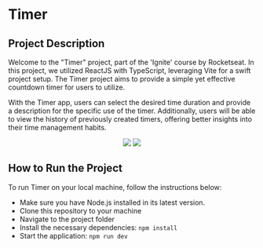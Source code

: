 # Timer

<h2>Project Description</h2>

Welcome to the "Timer" project, part of the 'Ignite' course by Rocketseat. In this project, we utilized ReactJS with TypeScript, leveraging Vite for a swift project setup. The Timer project aims to provide a simple yet effective countdown timer for users to utilize.

With the Timer app, users can select the desired time duration and provide a description for the specific use of the timer. Additionally, users will be able to view the history of previously created timers, offering better insights into their time management habits.

<div align="center">
  <img src="https://github.com/arthur-carminatti/02-ignite-reactJs/assets/126788701/715041e2-e5c6-41b4-9330-f117d2c057f2" />
  <img src="https://github.com/arthur-carminatti/02-ignite-reactJs/assets/126788701/a3971681-3645-4dcb-b853-5663adc683de" />
</div>

<h2>How to Run the Project</h2>

To run Timer on your local machine, follow the instructions below:

- Make sure you have Node.js installed in its latest version.
- Clone this repository to your machine
- Navigate to the project folder
- Install the necessary dependencies: `npm install`
- Start the application: `npm run dev`
